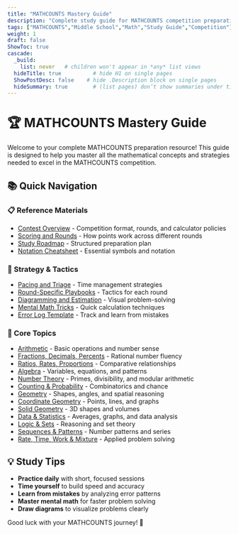 ```yaml
---
title: "MATHCOUNTS Mastery Guide"
description: "Complete study guide for MATHCOUNTS competition preparation with strategies, formulas, and practice patterns."
tags: ["MATHCOUNTS","Middle School","Math","Study Guide","Competition"]
weight: 1
draft: false
ShowToc: true
cascade:
  _build:
    list: never   # children won't appear in *any* list views
  hideTitle: true          # hide H1 on single pages
  ShowPostDesc: false    # hide .Description block on single pages
  hideSummary: true        # (list pages) don’t show summaries under titles
---
```


# 🏆 MATHCOUNTS Mastery Guide

Welcome to your complete MATHCOUNTS preparation resource! This guide is designed to help you master all the mathematical concepts and strategies needed to excel in the MATHCOUNTS competition.

## 📚 Quick Navigation

### 📋 Reference Materials
- [Contest Overview](reference/contest-overview) - Competition format, rounds, and calculator policies
- [Scoring and Rounds](reference/scoring-and-rounds) - How points work across different rounds
- [Study Roadmap](reference/study-roadmap) - Structured preparation plan
- [Notation Cheatsheet](reference/notation-cheatsheet) - Essential symbols and notation

### 🎯 Strategy & Tactics
- [Pacing and Triage](strategy/pacing-and-triage) - Time management strategies
- [Round-Specific Playbooks](strategy/sprint-target-team-countdown) - Tactics for each round
- [Diagramming and Estimation](strategy/diagramming-and-estimation) - Visual problem-solving
- [Mental Math Tricks](strategy/mental-math) - Quick calculation techniques
- [Error Log Template](strategy/error-log-template) - Track and learn from mistakes

### 🔢 Core Topics
- [Arithmetic](arithmetic) - Basic operations and number sense
- [Fractions, Decimals, Percents](fractions-decimals-percents) - Rational number fluency
- [Ratios, Rates, Proportions](ratios-rates-proportions) - Comparative relationships
- [Algebra](algebra) - Variables, equations, and patterns
- [Number Theory](number-theory) - Primes, divisibility, and modular arithmetic
- [Counting & Probability](counting-probability) - Combinatorics and chance
- [Geometry](geometry) - Shapes, angles, and spatial reasoning
- [Coordinate Geometry](coordinate-geometry) - Points, lines, and graphs
- [Solid Geometry](solid-geometry) - 3D shapes and volumes
- [Data & Statistics](data-and-statistics) - Averages, graphs, and data analysis
- [Logic & Sets](logic-and-sets) - Reasoning and set theory
- [Sequences & Patterns](sequences-and-patterns) - Number patterns and series
- [Rate, Time, Work & Mixture](rate-time-work-mixture) - Applied problem solving

<!-- ## 🚀 Getting Started

1. **Take a diagnostic test** to identify your strengths and weaknesses
2. **Follow the study roadmap** for structured preparation
3. **Practice with round-specific strategies** for each competition format
4. **Track your progress** using the error log template
5. **Review regularly** to maintain mastery -->

## 💡 Study Tips

- **Practice daily** with short, focused sessions
- **Time yourself** to build speed and accuracy
- **Learn from mistakes** by analyzing error patterns
- **Master mental math** for faster problem solving
- **Draw diagrams** to visualize problems clearly

Good luck with your MATHCOUNTS journey! 🎯
